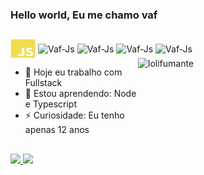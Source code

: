 ### Hello world, Eu me chamo vaf
##
<img align="center" alt="Vaf-Js" height="30" width="40" src="https://raw.githubusercontent.com/devicons/devicon/master/icons/javascript/javascript-plain.svg"> <img align="center" alt="Vaf-Js" height="30" width="40" src="https://cdn.jsdelivr.net/gh/devicons/devicon/icons/vuejs/vuejs-original.svg"> <img align="center" alt="Vaf-Js" height="30" width="40" src="https://cdn.jsdelivr.net/gh/devicons/devicon/icons/typescript/typescript-original.svg"> <img align="center" alt="Vaf-Js" height="30" width="40" src="https://cdn.jsdelivr.net/gh/devicons/devicon/icons/html5/html5-original.svg">  <img align="center" alt="Vaf-Js" height="30" width="40" src="https://cdn.jsdelivr.net/gh/devicons/devicon/icons/css3/css3-original.svg">
<img align="right" height="300" width="300px" alt="lolifumante" src="https://cdn.discordapp.com/attachments/697117824371523654/936433708305616976/Webp.net-gifmaker_1.gif">



- 🔭 Hoje eu trabalho com Fullstack
- 🌱 Estou aprendendo: Node e Typescript
- ⚡ Curiosidade: Eu tenho apenas 12 anos 

##

  <a href="https://github.com/Vaf88767">
  <img height="180em" src="https://github-readme-stats.vercel.app/api?username=Vaf88767&show_icons=true&theme=tokyonight&include_all_commits=true&count_private=true"/>
  <img height="180em" src="https://github-readme-stats.vercel.app/api/top-langs/?username=Vaf88767&layout=compact&langs_count=7&theme=tokyonight"/>
</div>
